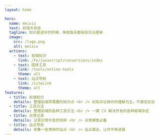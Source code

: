 ```yaml
---
layout: home

hero:
  name: meixiu
  text: 前端大杂烩
  tagline: 知识是进步的阶梯，争取每天都有知识点更新
  image:
    src: /logo.png
    alt: meixiu
  actions:
    - text: 前端知识
      link: /fe/javascript/conversions/index
    - text: 提效工具
      link: /tools/online-tools
      theme: alt
    - text: 站点导航
      link: /siteLink
      theme: alt
features:
  - title: 前端知识
    details: 整理前端所需要的知识点 <br /> 如有异议按你的理解为主，不接受反驳
  - title: 工具方法
    details: 整理前端的各种工具方法 <br /> 一键 CV 解决开发的各种疑难杂症
  - title: 日常记录
    details: 记录日常开发的琐碎 <br /> 日常摸鱼必备
  - title: 站点导航
    details: 收集一些常用的站点 <br /> 站点直达，让你不再迷路
---
```


